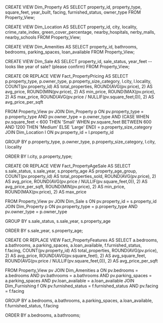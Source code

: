 CREATE VIEW Dim_Property AS
SELECT property_id,
       property_type,
       square_feet,
       year_built,
       facing,
       furnished_status,
       owner_type
FROM Property_View;


CREATE VIEW Dim_Location AS
SELECT property_id,
       city,
       locality,
       crime_rate_index,
       green_cover_percentage,
       nearby_hospitals,
       nerby_malls,
       nearby_schools
FROM Property_View;


CREATE VIEW Dim_Amenities AS
SELECT property_id,
       bathrooms,
       bedrooms,
       parking_spaces,
       loan_available
FROM Property_View;


CREATE VIEW Dim_Sale AS
SELECT property_id,
       sale_status,
       year_feet   -- looks like year of sale? (please confirm)
FROM Property_View;


CREATE OR REPLACE VIEW Fact_PropertyPricing AS
SELECT
    p.property_type,
    p.owner_type,
    p.property_size_category,
    l.city,
    l.locality,
    COUNT(pv.property_id) AS total_properties,
    ROUND(AVG(pv.price), 2) AS avg_price,
    ROUND(MIN(pv.price), 2) AS min_price,
    ROUND(MAX(pv.price), 2) AS max_price,
    ROUND(AVG(pv.price / NULLIF(pv.square_feet,0)), 2) AS avg_price_per_sqft

FROM Property_View pv
JOIN Dim_Property p ON pv.property_type = p.property_type
                   AND pv.owner_type = p.owner_type
                   AND (CASE 
                          WHEN pv.square_feet < 600 THEN 'Small'
                          WHEN pv.square_feet BETWEEN 600 AND 1200 THEN 'Medium'
                          ELSE 'Large'
                        END) = p.property_size_category
JOIN Dim_Location l ON pv.property_id = l.property_id

GROUP BY
    p.property_type,
    p.owner_type,
    p.property_size_category,
    l.city,
    l.locality

ORDER BY l.city, p.property_type;


CREATE OR REPLACE VIEW Fact_PropertyAgeSale AS
SELECT
    s.sale_status,
    s.sale_year,
    s.property_age AS property_age_group,
    COUNT(pv.property_id) AS total_properties_sold,
    ROUND(AVG(pv.price), 2) AS avg_price,
    ROUND(AVG(pv.price / NULLIF(pv.square_feet,0)), 2) AS avg_price_per_sqft,
    ROUND(MIN(pv.price), 2) AS min_price,
    ROUND(MAX(pv.price), 2) AS max_price

FROM Property_View pv
JOIN Dim_Sale s ON pv.property_id = s.property_id
JOIN Dim_Property p ON pv.property_type = p.property_type
                   AND pv.owner_type = p.owner_type

GROUP BY
    s.sale_status,
    s.sale_year,
    s.property_age

ORDER BY s.sale_year, s.property_age;



CREATE OR REPLACE VIEW Fact_PropertyFeatures AS
SELECT
    a.bedrooms,
    a.bathrooms,
    a.parking_spaces,
    a.loan_available,
    f.furnished_status,
    f.facing,
    COUNT(pv.property_id) AS total_properties,
    ROUND(AVG(pv.price), 2) AS avg_price,
    ROUND(AVG(pv.square_feet), 2) AS avg_square_feet,
    ROUND(AVG(pv.price / NULLIF(pv.square_feet,0)), 2) AS avg_price_per_sqft

FROM Property_View pv
JOIN Dim_Amenities a ON pv.bedrooms = a.bedrooms
                   AND pv.bathrooms = a.bathrooms
                   AND pv.parking_spaces = a.parking_spaces
                   AND pv.loan_available = a.loan_available
JOIN Dim_Furnishing f ON pv.furnished_status = f.furnished_status
                     AND pv.facing = f.facing

GROUP BY
    a.bedrooms,
    a.bathrooms,
    a.parking_spaces,
    a.loan_available,
    f.furnished_status,
    f.facing

ORDER BY a.bedrooms, a.bathrooms;

